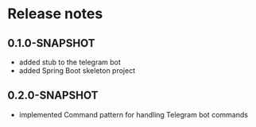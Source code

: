 # Release notes

## 0.1.0-SNAPSHOT

* added stub to the telegram bot
* added Spring Boot skeleton project

## 0.2.0-SNAPSHOT

* implemented Command pattern for handling Telegram bot commands